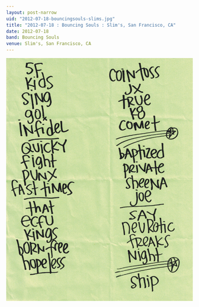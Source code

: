 ```yaml
---
layout: post-narrow
uid: "2012-07-18-bouncingsouls-slims.jpg"
title: "2012-07-18 : Bouncing Souls : Slim's, San Francisco, CA"
date: 2012-07-18
band: Bouncing Souls
venue: Slim's, San Francisco, CA
---
```


<div class="showcase">
  <img src="/img/2012/07/20120718-BouncingSouls-Slims.jpg" alt="2012-07-18-bouncingsouls-slims.jpg">
</div>
